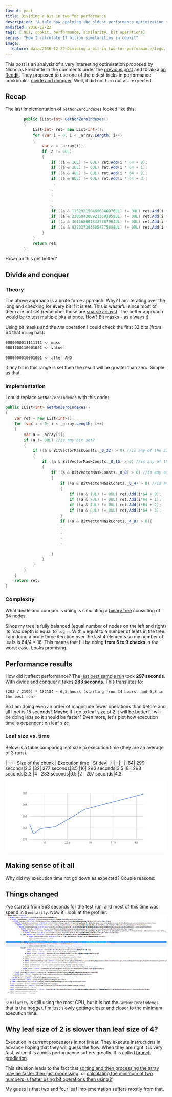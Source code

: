 ```yaml
---
layout: post
title: Dividing a bit in two for performance
description: "A tale how applying the oldest performance optimization techniques really affects performance"
modified: 2016-12-22
tags: [.NET, cookit, performance, similarity, bit operations]
series: "How I calculate 17 bilion similarities in cookit"
image:
  feature: data/2016-12-22-Dividing-a-bit-in-two-for-performance/logo.jpg
---
```


This post is an analysis of a very interesting optimization proposed by Nicholas Frechette in the comments under the [previous post](/Making-bits-faster/) and t0rakka [on Reddit](https://www.reddit.com/r/programming/comments/5i2x5r/using_bit_masks_for_highperformance_calculations/db55nz6/).
They proposed to use one of the oldest tricks in performance cookbook - [divide and conquer](https://en.wikipedia.org/wiki/Divide_and_conquer_algorithms). Well, it did not turn out as I expected.

<!--MORE-->

## Recap 

The last implementation of `GetNonZeroIndexes` looked like this:

```csharp
        public IList<int> GetNonZeroIndexes()
        {
            List<int> ret= new List<int>();
            for (var i = 0; i < _array.Length; i++)
            {
                var a = _array[i];
                if (a != 0UL)
                {
                    if ((a & 1UL) != 0UL) ret.Add(i * 64 + 0);
                    if ((a & 2UL) != 0UL) ret.Add(i * 64 + 1);
                    if ((a & 4UL) != 0UL) ret.Add(i * 64 + 2);
                    if ((a & 8UL) != 0UL) ret.Add(i * 64 + 3);
                     .
                    .
                    .
                    .
                    .
                    if ((a & 1152921504606846976UL) != 0UL) ret.Add(i * 64 + 60);
                    if ((a & 2305843009213693952UL) != 0UL) ret.Add(i * 64 + 61);
                    if ((a & 4611686018427387904UL) != 0UL) ret.Add(i * 64 + 62);
                    if ((a & 9223372036854775808UL) != 0UL) ret.Add(i * 64 + 63);
                }
            }
            return ret;
        }
```

How can this get better?

## Divide and conquer

### Theory
The above approach is a brute force approach. Why? I am iterating over the long and checking for every bit if it is set. This is wasteful since most of them are not set (remember those are [sparse arrays](/Using-bit-operations-for-performance-optimizations)). The better approach would be to test multiple bits at once. How? Bit masks - as always :)

Using bit masks and the `AND` operation I could check the first 32 bits (from 64 that `ulong` has):

```console
0000000011111111 <- masc
0001100110001001 <- value

0000000010001001 <- after AND
```

If any bit in this range is set then the result will be greater than zero. Simple as that.<br/> 

### Implementation

I could replace `GetNonZeroIndexes` with this code:

```csharp
public IList<int> GetNonZeroIndexes()
{
    var ret = new List<int>();
    for (var i = 0; i < _array.Length; i++)
    {
        var a = _array[i];
        if (a != 0UL) //is any bit set?
        {
            if ((a & BitVectorMaskConsts._0_32) > 0) //is any of the 32 least significant bits set?
            {
                if ((a & BitVectorMaskConsts._0_16) > 0) //is any of the 16 least significant bits set?
                {
                    if ((a & BitVectorMaskConsts._0_8) > 0) //is any of the 8 least significant bits set?
                    {
                        if ((a & BitVectorMaskConsts._0_4) > 0) //is any of the 4 least significant bits set?
                        {
                            if ((a & 1UL) != 0UL) ret.Add(i*64 + 0);
                            if ((a & 2UL) != 0UL) ret.Add(i*64 + 1);
                            if ((a & 4UL) != 0UL) ret.Add(i*64 + 2);
                            if ((a & 8UL) != 0UL) ret.Add(i*64 + 3);
                        }
                        if ((a & BitVectorMaskConsts._4_8) > 0){
                        .
                        .
                        .
                        .

                    }
                }
            }
        }
    }
    return ret;
}
```

### Complexity

What divide and conquer is doing is simulating a [binary tree](https://en.wikipedia.org/wiki/Binary_tree) consisting of 64 nodes.

Since my tree is fully balanced (equal number of nodes on the left and right) its max depth is equal to `log n`. With `n` equal to a number of leafs in the tree. I am doing a brute force iteration over the last 4 elements so my number of leafs is 64/4 = 16. This means that I'll be doing **from 5 to 9 checks** in the worst case. Looks promising.

## Performance results

How did it affect performance? The [last best sample run](/Making-bits-faster/) took **297 seconds**. With divide and conquer it takes **283 seconds**. This translates to:

```console    
(283 / 2199) * 182184 ~ 6,5 hours (starting from 34 hours, and 6,8 in the best run)
```

So I am doing even an order of magnitude fewer operations than before and all I get is 15 seconds? Maybe if I go to leaf size of 2 it will be better? I will be doing less so it should be faster? Even more, let's plot how execution time is dependent on leaf size

### Leaf size vs. time

Below is a table comparing leaf size to execution time (they are an average of 3 runs). 

|---
| Size of the chunk | Execution time | St.dev|
|:-|:-|:-|
|64| 299 seconds|2.3
|32| 277 seconds|3.5
|16| 296 seconds|3.5
|8 | 293 seconds|2.3
|4 | 283 seconds|6.5
|2 | 297 seconds|4.3

![](/data/2016-12-22-Dividing-a-bit-in-two-for-performance/LeafSizevsTime.png)

## Making sense of it all

Why did my execution time not go down as expected? Couple reasons:

## Things changed

I've started from 968 seconds for the test run, and most of this time was spend in `Similarity`. Now if I look at the profiler:
![](/data/2016-12-22-Dividing-a-bit-in-two-for-performance/Profiler.png)

`Similarity` is still using the most CPU, but it is not the `GetNonZeroIndexes` that is the hogger. I'm just slowly getting closer and closer to the minimum execution time.

## Why leaf size of 2 is slower than leaf size of 4?

Execution in current processors in not linear. They execute instructions in advance hoping that they will guess the flow. When they are right it is very fast, when it is a miss performance suffers greatly. It is called [branch prediction](https://en.wikipedia.org/wiki/Branch_predictor). 

This situation leads to the fact that [sorting and then processing the array may be faster then just processing](http://stackoverflow.com/questions/11227809/why-is-it-faster-to-process-a-sorted-array-than-an-unsorted-array), or [calculating the minimum of two numbers is faster using bit operations then using if](http://aakinshin.net/en/blog/dotnet/perfex-min/).

My guess is that two and four leaf implementation suffers mostly from that.  

<style>
table{
    width:300px !important;
}
</style>


